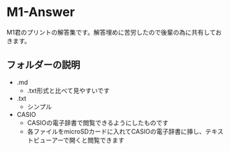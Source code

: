 # M1-Answer

M1君のプリントの解答集です。解答埋めに苦労したので後輩の為に共有しておきます。

## フォルダーの説明

- .md
  - .txt形式と比べて見やすいです
- .txt
  - シンプル
- CASIO
  - CASIOの電子辞書で閲覧できるようにしたものです
  - 各ファイルをmicroSDカードに入れてCASIOの電子辞書に挿し、テキストビューアーで開くと閲覧できます
